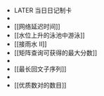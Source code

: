 - LATER  当日日记制卡
-
- [[网络延迟时间]]
- [[水位上升的泳池中游泳]]
- [[接雨水 II]]
- [[矩阵查询可获得的最大分数]]
-
- [[最长回文子序列]]
-
- [[优质数对的数目]]